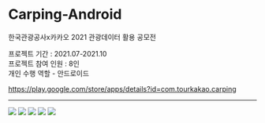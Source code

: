 # Carping-Android
한국관광공사x카카오 2021 관광데이터 활용 공모전

프로젝트 기간 : 2021.07-2021.10 <br>
프로젝트 참여 인원 : 8인 <br>
개인 수행 역할 - 안드로이드 <br>

https://play.google.com/store/apps/details?id=com.tourkakao.carping


<hr>

![](https://images.velog.io/images/chawani/post/abdf52d1-9b3a-4c48-816d-544bbb3dd3d3/%EC%A3%BC%EC%9A%94%EA%B8%B0%EB%8A%A5.png)
![](https://images.velog.io/images/chawani/post/6840035e-5098-4353-a183-469abfd20c17/%EC%A3%BC%EC%9A%94%EA%B8%B0%EB%8A%A5%ED%91%9C.png)
![](https://images.velog.io/images/chawani/post/733e0aca-d232-4225-8aa4-c2f89b85e394/%EC%95%84%ED%82%A4%ED%85%8D%EC%B2%98,%20DB.png)
![](https://images.velog.io/images/chawani/post/e5171288-2bb1-4083-8333-eb80b0e4e4ed/%EA%B0%9C%EB%B0%9C%ED%99%98%EA%B2%BD.png)
![](https://images.velog.io/images/chawani/post/c9e6d62c-80dd-42f7-a3f3-fc71c47fea32/IA%EA%B5%AC%EC%A1%B0.png)
